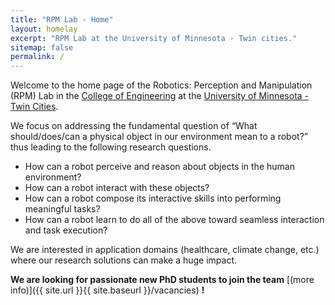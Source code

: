 ```yaml
---
title: "RPM Lab - Home"
layout: homelay
excerpt: "RPM Lab at the University of Minnesota - Twin cities."
sitemap: false
permalink: /
---
```


Welcome to the home page of the Robotics: Perception and Manipulation (RPM) Lab in the [College of Engineering](https://cse.umn.edu/) at the [University of Minnesota - Twin Cities]([http://www.physics.leidenuniv.nl](https://twin-cities.umn.edu/)).

We focus on addressing the fundamental question of “What should/does/can a physical object in our environment mean to a robot?” thus leading to the following research questions.
- How can a robot perceive and reason about objects in the human environment?
- How can a robot interact with these objects?
- How can a robot compose its interactive skills into performing meaningful tasks?
- How can a robot learn to do all of the above toward seamless interaction and task execution?

We are interested in application domains (healthcare, climate change, etc.) where our research solutions can make a huge impact. 

**We are  looking for passionate new PhD students to join the team** [(more info)]({{ site.url }}{{ site.baseurl }}/vacancies) **!**
